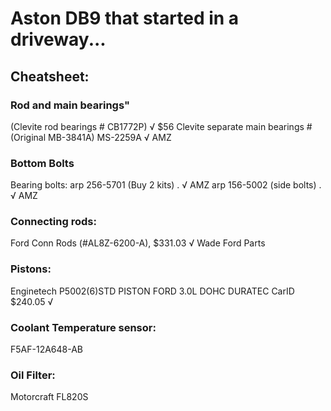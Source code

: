# Aston DB9 that started in a driveway...



## Cheatsheet:
### Rod and main bearings"
(Clevite rod bearings # CB1772P) √ $56
Clevite separate main bearings # (Original MB-3841A) MS-2259A √  AMZ
### Bottom Bolts
Bearing bolts:
arp 256-5701 (Buy 2 kits) . √ AMZ
arp 156-5002 (side bolts) . √ AMZ
### Connecting rods:
Ford Conn Rods (#AL8Z-6200-A),
$331.03 √ Wade Ford Parts
### Pistons:
Enginetech P5002(6)STD PISTON FORD 3.0L DOHC DURATEC 
CarID $240.05 √
### Coolant Temperature sensor:
F5AF-12A648-AB
###  Oil Filter:
Motorcraft FL820S

